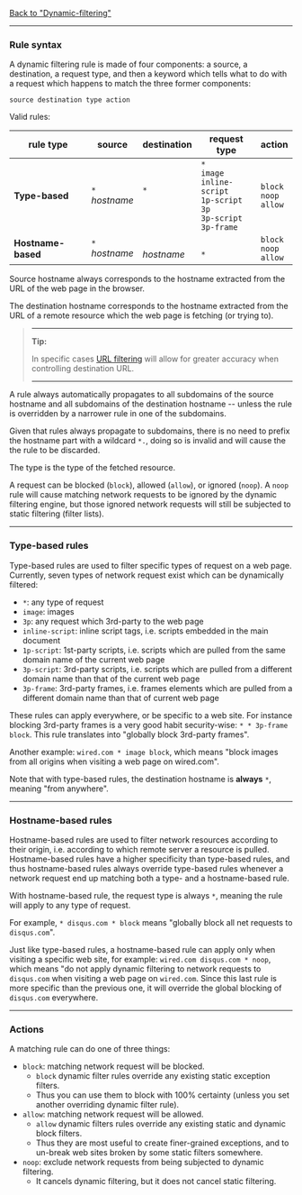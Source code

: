 [Back to "Dynamic-filtering"](./Dynamic-filtering)

***

### Rule syntax

A dynamic filtering rule is made of four components: a source, a destination, a request type, and then a keyword which tells what to do with a request which happens to match the three former components:

    source destination type action

Valid rules:

| rule type | source | destination | request type | action |
|---|---|---|---|---|
| **Type-based** | `*`<br>_hostname_ | `*`<br>&nbsp; | `*`<br>`image`<br>`inline-script`<br>`1p-script`<br>`3p`<br>`3p-script`<br>`3p-frame` | `block`<br>`noop`<br>`allow` |
| **Hostname-based** | `*`<br>_hostname_ | <br>_hostname_ | <br>`*` | `block`<br>`noop`<br>`allow` |

Source hostname always corresponds to the hostname extracted from the URL of the web page in the browser.

The destination hostname corresponds to the hostname extracted from the URL of a remote resource which the web page is fetching (or trying to).

> ***
> **Tip:**
>
> In specific cases [URL filtering](./Dynamic-URL-filtering) will allow for greater accuracy when controlling destination URL.
> ***

A rule always automatically propagates to all subdomains of the source hostname and all subdomains of the destination hostname -- unless the rule is overridden by a narrower rule in one of the subdomains.

Given that rules always propagate to subdomains, there is no need to prefix the hostname part with a wildcard `*.`, doing so is invalid and will cause the the rule to be discarded.

The type is the type of the fetched resource.

A request can be blocked (`block`), allowed (`allow`), or ignored (`noop`). A `noop` rule will cause matching network requests to be ignored by the dynamic filtering engine, but those ignored network requests will still be subjected to static filtering (filter lists).

***

### Type-based rules

Type-based rules are used to filter specific types of request on a web page. Currently, seven types of network request exist which can be dynamically filtered:

- `*`: any type of request
- `image`: images
- `3p`: any request which 3rd-party to the web page
- `inline-script`: inline script tags, i.e. scripts embedded in the main document
- `1p-script`: 1st-party scripts, i.e. scripts which are pulled from the same domain name of the current web page
- `3p-script`: 3rd-party scripts, i.e. scripts which are pulled from a different domain name than that of the current web page
- `3p-frame`: 3rd-party frames, i.e. frames elements which are pulled from a different domain name than that of current web page

These rules can apply everywhere, or be specific to a web site. For instance blocking 3rd-party frames is a very good habit security-wise: `* * 3p-frame block`. This rule translates into "globally block 3rd-party frames".

Another example: `wired.com * image block`, which means "block images from all origins when visiting a web page on wired.com".

Note that with type-based rules, the destination hostname is **always** `*`, meaning "from anywhere".

***

### Hostname-based rules

Hostname-based rules are used to filter network resources according to their origin, i.e. according to which remote server a resource is pulled. Hostname-based rules have a higher specificity than type-based rules, and thus hostname-based rules always override type-based rules whenever a network request end up matching both a type- and a hostname-based rule.

With hostname-based rule, the request type is always `*`, meaning the rule will apply to any type of request.

For example, `* disqus.com * block` means "globally block all net requests to `disqus.com`".

Just like type-based rules, a hostname-based rule can apply only when visiting a specific web site, for example: `wired.com disqus.com * noop`, which means "do not apply dynamic filtering to network requests to `disqus.com` when visiting a web page on `wired.com`. Since this last rule is more specific than the previous one, it will override the global blocking of `disqus.com` everywhere.

***

### Actions

A matching rule can do one of three things:

- `block`: matching network request will be blocked.
    - `block` dynamic filter rules override any existing static exception filters.
    - Thus you can use them to block with 100% certainty (unless you set another overriding dynamic filter rule).
- `allow`: matching network request will be allowed.
    - `allow` dynamic filters rules override any existing static and dynamic block filters.
    - Thus they are most useful to create finer-grained exceptions, and to un-break web sites broken by some static filters somewhere.
- `noop`: exclude network requests from being subjected to dynamic filtering.
    - It cancels dynamic filtering, but it does not cancel static filtering.
